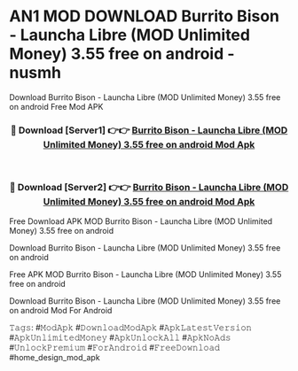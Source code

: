 # AN1 MOD DOWNLOAD Burrito Bison - Launcha Libre (MOD Unlimited Money) 3.55 free on android - nusmh
Download Burrito Bison - Launcha Libre (MOD Unlimited Money) 3.55 free on android Free Mod APK

<div align="center">
<h3>🔴 Download [Server1] 👉👉 <a href="https://apk-comot.site?title=Burrito_Bison_-_Launcha_Libre_(MOD_Unlimited_Money)_3.55_free_on_android">Burrito Bison - Launcha Libre (MOD Unlimited Money) 3.55 free on android Mod Apk</a></h3><br>

<h3>🔴 Download [Server2] 👉👉 <a href="https://apk-comot.site?title=Burrito_Bison_-_Launcha_Libre_(MOD_Unlimited_Money)_3.55_free_on_android">Burrito Bison - Launcha Libre (MOD Unlimited Money) 3.55 free on android Mod Apk</a></h3>
</div>


Free Download APK MOD Burrito Bison - Launcha Libre (MOD Unlimited Money) 3.55 free on android

Download Burrito Bison - Launcha Libre (MOD Unlimited Money) 3.55 free on android 

Free APK MOD Burrito Bison - Launcha Libre (MOD Unlimited Money) 3.55 free on android 

Download Burrito Bison - Launcha Libre (MOD Unlimited Money) 3.55 free on android Mod For Android

𝚃𝚊𝚐𝚜: #𝙼𝚘𝚍𝙰𝚙𝚔 #𝙳𝚘𝚠𝚗𝚕𝚘𝚊𝚍𝙼𝚘𝚍𝙰𝚙𝚔 #𝙰𝚙𝚔𝙻𝚊𝚝𝚎𝚜𝚝𝚅𝚎𝚛𝚜𝚒𝚘𝚗 #𝙰𝚙𝚔𝚄𝚗𝚕𝚒𝚖𝚒𝚝𝚎𝚍𝙼𝚘𝚗𝚎𝚢 #𝙰𝚙𝚔𝚄𝚗𝚕𝚘𝚌𝚔𝙰𝚕𝚕 #𝙰𝚙𝚔𝙽𝚘𝙰𝚍𝚜 #𝚄𝚗𝚕𝚘𝚌𝚔𝙿𝚛𝚎𝚖𝚒𝚞𝚖 #𝙵𝚘𝚛𝙰𝚗𝚍𝚛𝚘𝚒𝚍 #𝙵𝚛𝚎𝚎𝙳𝚘𝚠𝚗𝚕𝚘𝚊𝚍 #home_design_mod_apk